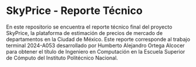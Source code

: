 # SkyPrice - Reporte Técnico

En este repositorio se encuentra el reporte técnico final del proyecto SkyPrice,
la plataforma de estimación de precios de mercado de departamentos en la Ciudad de México.
Este reporte corresponde al trabajo terminal 2024-A053 desarrollado por Humberto
Alejandro Ortega Alcocer para obtener el título de Ingeniero en Computación en la
Escuela Superior de Cómputo del Instituto Politécnico Nacional.
